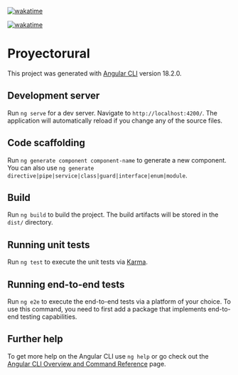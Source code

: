 [![wakatime](https://wakatime.com/badge/user/48ac417d-5fe9-4504-a1da-6da161bd1152/project/ad6e9147-6f1f-4b58-a0ca-d1f8fb95f798.svg)](https://wakatime.com/badge/user/48ac417d-5fe9-4504-a1da-6da161bd1152/project/ad6e9147-6f1f-4b58-a0ca-d1f8fb95f798)

[![wakatime](https://wakatime.com/badge/github/lasozaco/proyectoruralback.svg)](https://wakatime.com/badge/github/lasozaco/proyectoruralback)

# Proyectorural

This project was generated with [Angular CLI](https://github.com/angular/angular-cli) version 18.2.0.

## Development server

Run `ng serve` for a dev server. Navigate to `http://localhost:4200/`. The application will automatically reload if you change any of the source files.

## Code scaffolding

Run `ng generate component component-name` to generate a new component. You can also use `ng generate directive|pipe|service|class|guard|interface|enum|module`.

## Build

Run `ng build` to build the project. The build artifacts will be stored in the `dist/` directory.

## Running unit tests

Run `ng test` to execute the unit tests via [Karma](https://karma-runner.github.io).

## Running end-to-end tests

Run `ng e2e` to execute the end-to-end tests via a platform of your choice. To use this command, you need to first add a package that implements end-to-end testing capabilities.

## Further help

To get more help on the Angular CLI use `ng help` or go check out the [Angular CLI Overview and Command Reference](https://angular.dev/tools/cli) page.
